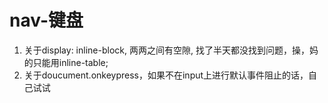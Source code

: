 # nav-键盘
1. 关于display: inline-block, 两两之间有空隙, 找了半天都没找到问题，操，妈的只能用inline-table;
2. 关于doucument.onkeypress，如果不在input上进行默认事件阻止的话，自己试试